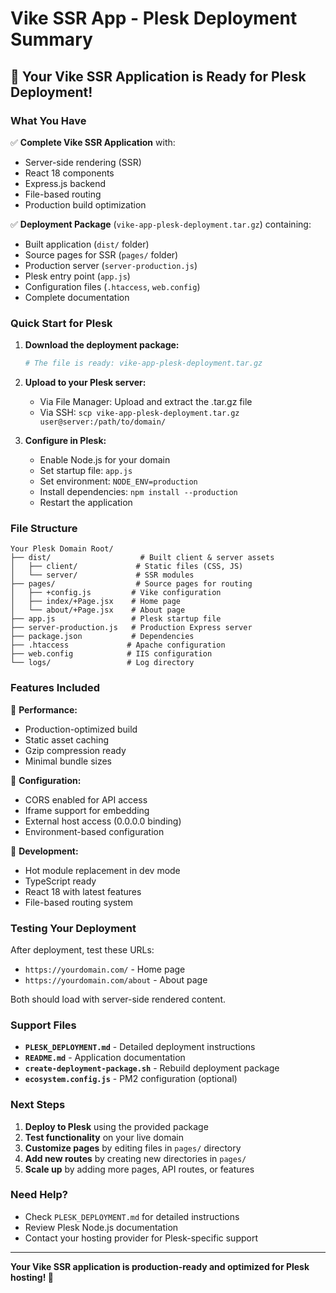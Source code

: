 # Vike SSR App - Plesk Deployment Summary

## 🎉 Your Vike SSR Application is Ready for Plesk Deployment!

### What You Have

✅ **Complete Vike SSR Application** with:
- Server-side rendering (SSR)
- React 18 components
- Express.js backend
- File-based routing
- Production build optimization

✅ **Deployment Package** (`vike-app-plesk-deployment.tar.gz`) containing:
- Built application (`dist/` folder)
- Source pages for SSR (`pages/` folder)
- Production server (`server-production.js`)
- Plesk entry point (`app.js`)
- Configuration files (`.htaccess`, `web.config`)
- Complete documentation

### Quick Start for Plesk

1. **Download the deployment package:**
   ```bash
   # The file is ready: vike-app-plesk-deployment.tar.gz
   ```

2. **Upload to your Plesk server:**
   - Via File Manager: Upload and extract the .tar.gz file
   - Via SSH: `scp vike-app-plesk-deployment.tar.gz user@server:/path/to/domain/`

3. **Configure in Plesk:**
   - Enable Node.js for your domain
   - Set startup file: `app.js`
   - Set environment: `NODE_ENV=production`
   - Install dependencies: `npm install --production`
   - Restart the application

### File Structure

```
Your Plesk Domain Root/
├── dist/                    # Built client & server assets
│   ├── client/             # Static files (CSS, JS)
│   └── server/             # SSR modules
├── pages/                  # Source pages for routing
│   ├── +config.js         # Vike configuration
│   ├── index/+Page.jsx    # Home page
│   └── about/+Page.jsx    # About page
├── app.js                 # Plesk startup file
├── server-production.js   # Production Express server
├── package.json           # Dependencies
├── .htaccess             # Apache configuration
├── web.config            # IIS configuration
└── logs/                 # Log directory
```

### Features Included

🚀 **Performance:**
- Production-optimized build
- Static asset caching
- Gzip compression ready
- Minimal bundle sizes

🔧 **Configuration:**
- CORS enabled for API access
- Iframe support for embedding
- External host access (0.0.0.0 binding)
- Environment-based configuration

📱 **Development:**
- Hot module replacement in dev mode
- TypeScript ready
- React 18 with latest features
- File-based routing system

### Testing Your Deployment

After deployment, test these URLs:
- `https://yourdomain.com/` - Home page
- `https://yourdomain.com/about` - About page

Both should load with server-side rendered content.

### Support Files

- **`PLESK_DEPLOYMENT.md`** - Detailed deployment instructions
- **`README.md`** - Application documentation
- **`create-deployment-package.sh`** - Rebuild deployment package
- **`ecosystem.config.js`** - PM2 configuration (optional)

### Next Steps

1. **Deploy to Plesk** using the provided package
2. **Test functionality** on your live domain
3. **Customize pages** by editing files in `pages/` directory
4. **Add new routes** by creating new directories in `pages/`
5. **Scale up** by adding more pages, API routes, or features

### Need Help?

- Check `PLESK_DEPLOYMENT.md` for detailed instructions
- Review Plesk Node.js documentation
- Contact your hosting provider for Plesk-specific support

---

**Your Vike SSR application is production-ready and optimized for Plesk hosting! 🎊**